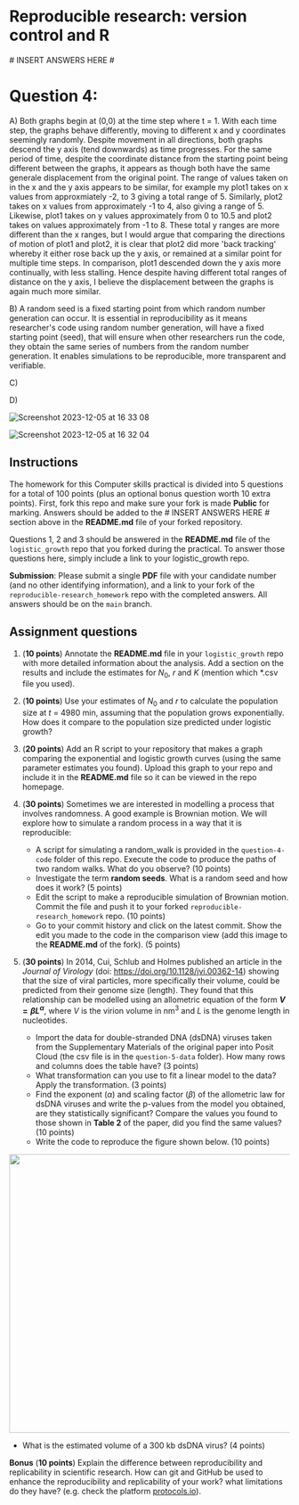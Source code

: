# Reproducible research: version control and R

\# INSERT ANSWERS HERE #

# Question 4:
A) Both graphs begin at (0,0) at the time step where t = 1.
With each time step, the graphs behave differently, moving to different x and y coordinates seemingly randomly.
Despite movement in all directions, both graphs descend the y axis (tend downwards) as time progresses.
For the same period of time, despite the coordinate distance from the starting point being different between the graphs, it appears as though both have the same generale displacement from the original point. The range of values taken on in the x and the y axis appears to be similar, for example my plot1 takes on x values from approxmiately -2, to 3 giving a total range of 5. Similarly, plot2 takes on x values from approximately -1 to 4, also giving a range of 5. Likewise, plot1 takes on y values approximately from 0 to 10.5 and plot2 takes on values approximately from -1 to 8. These total y ranges are more different than the x ranges, but I would argue that comparing the directions of motion of plot1 and plot2, it is clear that plot2 did more 'back tracking' whereby it either rose back up the y axis, or remained at a similar point for multiple time steps. In comparison, plot1 descended down the y axis more continually, with less stalling. Hence despite having different total ranges of distance on the y axis, I believe the displacement between the graphs is again much more similar.

B) A random seed is a fixed starting point from which random number generation can occur. It is essential in reproducibility as it means researcher's code using random number generation, will have a fixed starting point (seed), that will ensure when other researchers run the code, they obtain the same series of numbers from the random number generation. It enables simulations to be reproducible, more transparent and verifiable.

C)

D) 

![Screenshot 2023-12-05 at 16 33 08](https://github.com/user39201/reproducible-research_homework/assets/150145166/a35d30a7-57be-4fb8-a3ff-8ccb17535c12)

![Screenshot 2023-12-05 at 16 32 04](https://github.com/user39201/reproducible-research_homework/assets/150145166/83951c5d-c173-4439-9d57-bc3187014ea8)


## Instructions

The homework for this Computer skills practical is divided into 5 questions for a total of 100 points (plus an optional bonus question worth 10 extra points). First, fork this repo and make sure your fork is made **Public** for marking. Answers should be added to the # INSERT ANSWERS HERE # section above in the **README.md** file of your forked repository.

Questions 1, 2 and 3 should be answered in the **README.md** file of the `logistic_growth` repo that you forked during the practical. To answer those questions here, simply include a link to your logistic_growth repo.

**Submission**: Please submit a single **PDF** file with your candidate number (and no other identifying information), and a link to your fork of the `reproducible-research_homework` repo with the completed answers. All answers should be on the `main` branch.

## Assignment questions 

1) (**10 points**) Annotate the **README.md** file in your `logistic_growth` repo with more detailed information about the analysis. Add a section on the results and include the estimates for $N_0$, $r$ and $K$ (mention which *.csv file you used).
   
2) (**10 points**) Use your estimates of $N_0$ and $r$ to calculate the population size at $t$ = 4980 min, assuming that the population grows exponentially. How does it compare to the population size predicted under logistic growth? 

3) (**20 points**) Add an R script to your repository that makes a graph comparing the exponential and logistic growth curves (using the same parameter estimates you found). Upload this graph to your repo and include it in the **README.md** file so it can be viewed in the repo homepage.
   
4) (**30 points**) Sometimes we are interested in modelling a process that involves randomness. A good example is Brownian motion. We will explore how to simulate a random process in a way that it is reproducible:

   - A script for simulating a random_walk is provided in the `question-4-code` folder of this repo. Execute the code to produce the paths of two random walks. What do you observe? (10 points)
   - Investigate the term **random seeds**. What is a random seed and how does it work? (5 points)
   - Edit the script to make a reproducible simulation of Brownian motion. Commit the file and push it to your forked `reproducible-research_homework` repo. (10 points)
   - Go to your commit history and click on the latest commit. Show the edit you made to the code in the comparison view (add this image to the **README.md** of the fork). (5 points)

5) (**30 points**) In 2014, Cui, Schlub and Holmes published an article in the *Journal of Virology* (doi: https://doi.org/10.1128/jvi.00362-14) showing that the size of viral particles, more specifically their volume, could be predicted from their genome size (length). They found that this relationship can be modelled using an allometric equation of the form **$`V = \beta L^{\alpha}`$**, where $`V`$ is the virion volume in nm<sup>3</sup> and $`L`$ is the genome length in nucleotides.

   - Import the data for double-stranded DNA (dsDNA) viruses taken from the Supplementary Materials of the original paper into Posit Cloud (the csv file is in the `question-5-data` folder). How many rows and columns does the table have? (3 points)
   - What transformation can you use to fit a linear model to the data? Apply the transformation. (3 points)
   - Find the exponent ($\alpha$) and scaling factor ($\beta$) of the allometric law for dsDNA viruses and write the p-values from the model you obtained, are they statistically significant? Compare the values you found to those shown in **Table 2** of the paper, did you find the same values? (10 points)
   - Write the code to reproduce the figure shown below. (10 points)

  <p align="center">
     <img src="https://github.com/josegabrielnb/reproducible-research_homework/blob/main/question-5-data/allometric_scaling.png" width="600" height="500">
  </p>

  - What is the estimated volume of a 300 kb dsDNA virus? (4 points)

**Bonus** (**10 points**) Explain the difference between reproducibility and replicability in scientific research. How can git and GitHub be used to enhance the reproducibility and replicability of your work? what limitations do they have? (e.g. check the platform [protocols.io](https://www.protocols.io/)).
